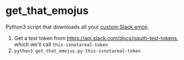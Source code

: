 # get_that_emojus
Python3 script that downloads all your [custom Slack emoji](https://slack.com/admin/emoji).

1. Get a test token from https://api.slack.com/docs/oauth-test-tokens, which we'll call `this-isnotareal-token`
2. `python3 get_that_emojus.py this-isnotareal-token`
